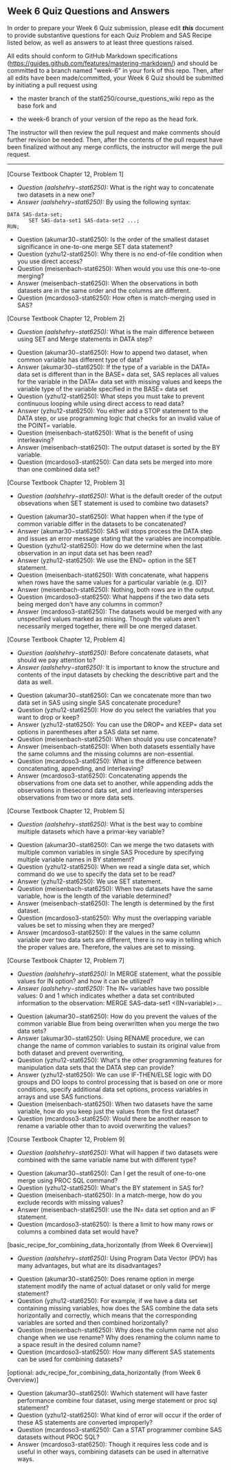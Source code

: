 ## Week 6 Quiz Questions and Answers

In order to prepare your Week 6 Quiz submission, please edit ***this*** document to provide substantive questions for each Quiz Problem and SAS Recipe listed below, as well as answers to at least three questions raised.

All edits should conform to GitHub Markdown specifications (https://guides.github.com/features/mastering-markdown/) and should be committed to a branch named "week-6" in your fork of this repo. Then, after all edits have been made/committed, your Week 6 Quiz should be submitted by initiating a pull request using

- the master branch of the stat6250/course_questions_wiki repo as the base fork and

- the week-6 branch of your version of the repo as the head fork.

The instructor will then review the pull request and make comments should further revision be needed. Then, after the contents of the pull request have been finalized without any merge conflicts, the instructor will merge the pull request.

********************************************************************************



[Course Textbook Chapter 12, Problem 1]
* *Question (aalshehry−stat6250):* What is the right way to concatenate two datasets in a new one?
* *Answer (aalshehry−stat6250):* By using the following syntax: 
```SAS
DATA SAS-data-set;
       SET SAS-data-set1 SAS-data-set2 ...;
RUN;
```
- Question (akumar30−stat6250): Is the order of the smallest dataset significance in one-to-one merge SET data statement? 
- Question (yzhu12-stat6250): Why there is no end-of-file condition when you use direct access?
- Question (meisenbach-stat6250): When would you use this one-to-one merging?
- Answer (meisenbach-stat6250): When the observations in both datasets are in the same order and the columns are different.
- Question (mcardoso3-stat6250):  How often is match-merging used in SAS?


[Course Textbook Chapter 12, Problem 2]
* *Question (aalshehry−stat6250):* What is the main difference between using SET and Merge statements in DATA step?
- Question (akumar30−stat6250): How to append two dataset, when common variable has different type of data?
- Answer (akumar30−stat6250):  If the type of a variable in the DATA= data set is different than in the BASE= data set, SAS replaces all values for the variable in the DATA= data set with missing values and keeps the variable type of the variable specified in the BASE= data set
- Question (yzhu12-stat6250): What steps you must take to prevent continuous looping while using direct access to read data?
- Answer (yzhu12-stat6250): You either add a STOP statement to the DATA step, or use programming logic that checks for an invalid value of the POINT= variable.
- Question (meisenbach-stat6250): What is the benefit of using interleaving?
- Answer (meisenbach-stat6250): The output dataset is sorted by the BY variable.
- Question (mcardoso3-stat6250):  Can data sets be merged into more than one combined data set?


[Course Textbook Chapter 12, Problem 3]
* *Question (aalshehry−stat6250):* What is the default oreder of the output obsevations when SET statement is used to combine two datasets?
- Question (akumar30−stat6250): What happen when if the type of common variable differ in the datasets to be concatenated?
- Answer (akumar30−stat6250):  SAS will stops process the DATA step and issues an error message stating that the variables are incompatible.
- Question (yzhu12-stat6250): How do we determine when the last observation in an input data set has been read?
- Answer (yzhu12-stat6250): We use the END= option in the SET statement.
- Question (meisenbach-stat6250): With concatenate, what happens when rows have the same values for a particular variable (e.g. ID)?
- Answer (meisenbach-stat6250): Nothing, both rows are in the output.
- Question (mcardoso3-stat6250):  What happens if the two data sets being merged don't have any columns in common?
- Answer (mcardoso3-stat6250):  The datasets would be merged with any unspecified values marked as missing.  Though the values aren't necessarily merged together, there will be one merged dataset.



[Course Textbook Chapter 12, Problem 4]
* *Question (aalshehry−stat6250):* Before concatenate datasets, what should we pay attention to?
* *Answer (aalshehry−stat6250):*  It is important to know the structure and contents of the input datasets by checking the describtive part and the data as well.
- Question (akumar30−stat6250):  Can we concatenate more than two data set in SAS using single SAS concatenate procedure?
- Question (yzhu12-stat6250): How do you select the variables that you want to drop or keep?
- Answer (yzhu12-stat6250): You can use the DROP= and KEEP= data set options in parentheses after a SAS data set name.
- Question (meisenbach-stat6250): When should you use concatenate?
- Answer (meisenbach-stat6250): When both datasets essentially have the same columns and the missing columns are non-essential.
- Question (mcardoso3-stat6250):  What is the difference between concatenating, appending, and interleaving?
- Answer (mcardoso3-stat6250):  Concatenating appends the observations from one data set to another, while appending adds the observations in thesecond data set, and interleaving intersperses observations from two or more data sets.


[Course Textbook Chapter 12, Problem 5]
* *Question (aalshehry−stat6250):* What is the best way to combine multiple datasets which have a primar-key variable?
- Question (akumar30−stat6250): Can we merge the two datasets with multiple common variables in single SAS Procedure by specifying multiple variable names in BY statement?
- Question (yzhu12-stat6250): When we read a single data set, which command do we use to specify the data set to be read?
- Answer (yzhu12-stat6250): We use SET statement.
- Question (meisenbach-stat6250): When two datasets have the same variable, how is the length of the variable determined?
- Answer (meisenbach-stat6250): The length is determined by the first dataset.
- Question (mcardoso3-stat6250):  Why must the overlapping variable values be set to missing when they are merged?
- Answer (mcardoso3-stat6250):  If the values in the same column variable over two data sets are different, there is no way in telling which the proper values are.  Therefore, the values are set to missing.


[Course Textbook Chapter 12, Problem 7]
* *Question (aalshehry−stat6250):* In MERGE statement, what the possible values for IN option? and how it can be utilized?
* *Answer (aalshehry−stat6250):*  The IN= variables have two possible values: 0 and 1 which indicates whether a data set contributed information to the observation: MERGE SAS-data-set1 <(IN=variable)>...
- Question (akumar30−stat6250): How do you prevent the values of the common variable Blue from being overwritten when you merge the two data sets?
- Answer (akumar30−stat6250):  Using RENAME procedure, we can change the name of common variables to sustain its original value from both dataset and prevent overwriting,
- Question (yzhu12-stat6250): What's the other programming features for manipulation data sets that the DATA step can provide?
- Answer (yzhu12-stat6250): We can use IF-THEN/ELSE logic with DO groups and DO loops to control processing that is based on one or more conditions, specify additional data set options, process variables in arrays and use SAS functions.
- Question (meisenbach-stat6250): When two datasets have the same variable, how do you keep just the values from the first dataset?
- Question (mcardoso3-stat6250):  Would there be another reason to rename a variable other than to avoid overwriting the values?


[Course Textbook Chapter 12, Problem 9]
* *Question (aalshehry−stat6250):* What will happen if two datasets were combined with the same variable name but with different type?
- Question (akumar30−stat6250): Can I get the result of one-to-one merge using PROC SQL command?
- Question (yzhu12-stat6250): What's the BY statement in SAS for?
- Question (meisenbach-stat6250): In a match-merge, how do you exclude records with missing values?
- Answer (meisenbach-stat6250): use the IN= data set option and an IF statement.
- Question (mcardoso3-stat6250):  Is there a limit to how many rows or columns a combined data set would have?


[basic_recipe_for_combining_data_horizontally (from Week 6 Overview)]
* *Question (aalshehry−stat6250):* Using Program Data Vector (PDV) has many advantages, but what are its disadvantages?
- Question (akumar30−stat6250):  Does rename option in merge statement modify the name of actual dataset or only valid for merge statement?
- Question (yzhu12-stat6250): For example, if we have a data set containing missing variables, how does the SAS combine the data sets horizontally and correctly, which means that the corresponding variables are sorted  and then combined horizontally?
- Question (meisenbach-stat6250): Why does the column name not also change when we use rename? Why does renaming the column name to a space result in the desired column name?
- Question (mcardoso3-stat6250):  How many different SAS statements can be used for combining datasets?


[optional: adv_recipe_for_combining_data_horizontally (from Week 6 Overview)]
- Question (akumar30−stat6250): Wwhich statement will have faster performance combine four dataset, using merge statement or proc sql statement?
- Question (yzhu12-stat6250): What kind of error will occur if the order of these AS statements are converted improperly?
- Question (mcardoso3-stat6250):  Can a STAT programmer combine SAS datasets without PROC SQL?
- Answer (mcardoso3-stat6250): Though it requires less code and is useful in other ways, combining datasets can be used in alternative ways.
